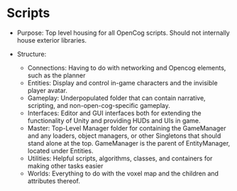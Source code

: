 # Scripts

* Purpose: Top level housing for all OpenCog scripts. Should not internally house exterior libraries. 

* Structure:
    * Connections: Having to do with networking and Opencog elements, such as the planner
	* Entities: Display and control in-game characters and the invisible player avatar.
	* Gameplay: Underpopulated folder that can contain narrative, scripting, and non-open-cog-specific gameplay. 
	* Interfaces: Editor and GUI interfaces both for extending the functionality of Unity and providing HUDs and UIs in game. 
	* Master: Top-Level Manager folder for containing the GameManager and any loaders, object managers, or other Singletons that should stand alone at the top. GameManager is the parent of EntityManager, located under Entities.
	* Utilities: Helpful scripts, algorithms, classes, and containers for making other tasks easier
	* Worlds: Everything to do with the voxel map and the children and attributes thereof. 